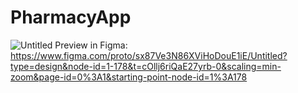 # PharmacyApp
![Untitled](https://github.com/PiVaGe24/PharmacyApp/assets/140538502/6044f15b-3ebb-4c91-b3ab-e602f10b7cec)
Preview in Figma:
https://www.figma.com/proto/sx87Ve3N86XViHoDouE1iE/Untitled?type=design&node-id=1-178&t=cOllj6riQaE27yrb-0&scaling=min-zoom&page-id=0%3A1&starting-point-node-id=1%3A178
